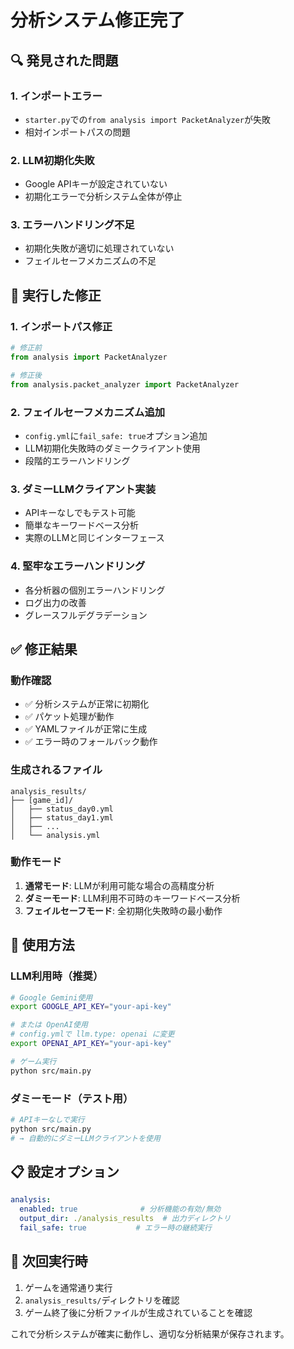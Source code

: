 # 分析システム修正完了

## 🔍 発見された問題

### 1. インポートエラー
- `starter.py`での`from analysis import PacketAnalyzer`が失敗
- 相対インポートパスの問題

### 2. LLM初期化失敗
- Google APIキーが設定されていない
- 初期化エラーで分析システム全体が停止

### 3. エラーハンドリング不足
- 初期化失敗が適切に処理されていない
- フェイルセーフメカニズムの不足

## 🔧 実行した修正

### 1. インポートパス修正
```python
# 修正前
from analysis import PacketAnalyzer

# 修正後  
from analysis.packet_analyzer import PacketAnalyzer
```

### 2. フェイルセーフメカニズム追加
- `config.yml`に`fail_safe: true`オプション追加
- LLM初期化失敗時のダミークライアント使用
- 段階的エラーハンドリング

### 3. ダミーLLMクライアント実装
- APIキーなしでもテスト可能
- 簡単なキーワードベース分析
- 実際のLLMと同じインターフェース

### 4. 堅牢なエラーハンドリング
- 各分析器の個別エラーハンドリング
- ログ出力の改善
- グレースフルデグラデーション

## ✅ 修正結果

### 動作確認
- ✅ 分析システムが正常に初期化
- ✅ パケット処理が動作
- ✅ YAMLファイルが正常に生成
- ✅ エラー時のフォールバック動作

### 生成されるファイル
```
analysis_results/
├── [game_id]/
│   ├── status_day0.yml
│   ├── status_day1.yml
│   ├── ...
│   └── analysis.yml
```

### 動作モード
1. **通常モード**: LLMが利用可能な場合の高精度分析
2. **ダミーモード**: LLM利用不可時のキーワードベース分析
3. **フェイルセーフモード**: 全初期化失敗時の最小動作

## 🚀 使用方法

### LLM利用時（推奨）
```bash
# Google Gemini使用
export GOOGLE_API_KEY="your-api-key"

# または OpenAI使用
# config.ymlで llm.type: openai に変更
export OPENAI_API_KEY="your-api-key"

# ゲーム実行
python src/main.py
```

### ダミーモード（テスト用）
```bash
# APIキーなしで実行
python src/main.py
# → 自動的にダミーLLMクライアントを使用
```

## 📋 設定オプション

```yaml
analysis:
  enabled: true              # 分析機能の有効/無効
  output_dir: ./analysis_results  # 出力ディレクトリ
  fail_safe: true           # エラー時の継続実行
```

## 🎯 次回実行時

1. ゲームを通常通り実行
2. `analysis_results/`ディレクトリを確認
3. ゲーム終了後に分析ファイルが生成されていることを確認

これで分析システムが確実に動作し、適切な分析結果が保存されます。